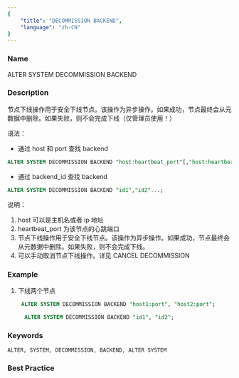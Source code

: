 ```yaml
---
{
    "title": "DECOMMISSION BACKEND",
    "language": "zh-CN"
}
---
```


<!--
Licensed to the Apache Software Foundation (ASF) under one
or more contributor license agreements.  See the NOTICE file
distributed with this work for additional information
regarding copyright ownership.  The ASF licenses this file
to you under the Apache License, Version 2.0 (the
"License"); you may not use this file except in compliance
with the License.  You may obtain a copy of the License at

  http://www.apache.org/licenses/LICENSE-2.0

Unless required by applicable law or agreed to in writing,
software distributed under the License is distributed on an
"AS IS" BASIS, WITHOUT WARRANTIES OR CONDITIONS OF ANY
KIND, either express or implied.  See the License for the
specific language governing permissions and limitations
under the License.
-->



### Name

ALTER SYSTEM DECOMMISSION BACKEND

### Description

节点下线操作用于安全下线节点。该操作为异步操作。如果成功，节点最终会从元数据中删除。如果失败，则不会完成下线（仅管理员使用！）

语法：

- 通过 host 和 port 查找 backend

```sql
ALTER SYSTEM DECOMMISSION BACKEND "host:heartbeat_port"[,"host:heartbeat_port"...];
```

- 通过 backend_id 查找 backend

```sql
ALTER SYSTEM DECOMMISSION BACKEND "id1","id2"...;
```

 说明：

1. host 可以是主机名或者 ip 地址
2.  heartbeat_port 为该节点的心跳端口
3. 节点下线操作用于安全下线节点。该操作为异步操作。如果成功，节点最终会从元数据中删除。如果失败，则不会完成下线。
4. 可以手动取消节点下线操作。详见 CANCEL DECOMMISSION

### Example

1. 下线两个节点

     ```sql
      ALTER SYSTEM DECOMMISSION BACKEND "host1:port", "host2:port";
     ```
   
    ```sql
      ALTER SYSTEM DECOMMISSION BACKEND "id1", "id2";
    ```

### Keywords

    ALTER, SYSTEM, DECOMMISSION, BACKEND, ALTER SYSTEM

### Best Practice

